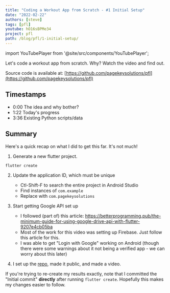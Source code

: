 ```yaml
---
title: "Coding a Workout App from Scratch - #1 Initial Setup"
date: "2022-02-22"
authors: [steve]
tags: [pfl]
youtube: hO16sBPMe34
project: pfl
path: /blog/pfl/1-initial-setup/
---
```


import YouTubePlayer from '@site/src/components/YouTubePlayer';

<YouTubePlayer youtubeLink={frontmatter.youtube} />

Let's code a workout app from scratch. Why? Watch the video and find out.

<!--truncate-->

Source code is available at: [https://github.com/pagekeysolutions/pfl](https://github.com/pagekeysolutions/pfl)

## Timestamps


- 0:00 The idea and why bother?
- 1:22 Today's progress
- 3:36 Existing Python scripts/data

## Summary

Here's a quick recap on what I did to get this far. It's not much!

1. Generate a new flutter project.

```bash
flutter create
```

2. Update the application ID, which must be unique
    - Ctl-Shift-F to search the entire project in Android Studio 
    - Find instances of `com.example`
    - Replace with `com.pagekeysolutions`

3. Start getting Google API set up
    - I followed (part of) this article: https://betterprogramming.pub/the-minimum-guide-for-using-google-drive-api-with-flutter-9207e4cb05ba
	- Most of the work for this video was setting up Firebase. Just follow this article for this.
	- I was able to get "Login with Google" working on Android (though there were some warnings about it not being a verified app - we can worry about this later)

4. I set up the [repo](https://github.com/pagekeysolutions/pfl), made it public, and made a video.

If you're trying to re-create my results exactly, note that I committed the "Initial commit" **directly** after running `flutter create`. Hopefully this makes my changes easier to follow.
